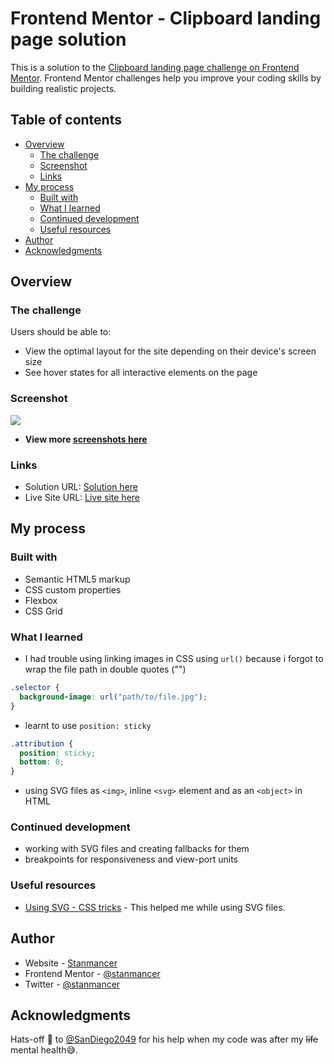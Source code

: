 # Frontend Mentor - Clipboard landing page solution

This is a solution to the
[Clipboard landing page challenge on Frontend Mentor](https://www.frontendmentor.io/challenges/clipboard-landing-page-5cc9bccd6c4c91111378ecb9).
Frontend Mentor challenges help you improve your coding skills by building
realistic projects.

## Table of contents

- [Overview](#overview)
  - [The challenge](#the-challenge)
  - [Screenshot](#screenshot)
  - [Links](#links)
- [My process](#my-process)
  - [Built with](#built-with)
  - [What I learned](#what-i-learned)
  - [Continued development](#continued-development)
  - [Useful resources](#useful-resources)
- [Author](#author)
- [Acknowledgments](#acknowledgments)

## Overview

### The challenge

Users should be able to:

- View the optimal layout for the site depending on their device's screen size
- See hover states for all interactive elements on the page

### Screenshot

![](./screenshots/desktop.jpeg)

- **View more [screenshots here](./screenshots/)**

### Links

- Solution URL:
  [Solution here](https://www.frontendmentor.io/solutions/responsive-clipboard-landing-page-using-css-flex-layout-z0kRxX4ouY)
- Live Site URL:
  [Live site here](https://stanmancer.github.io/clipboard-landing-page/)

## My process

### Built with

- Semantic HTML5 markup
- CSS custom properties
- Flexbox
- CSS Grid

### What I learned

- I had trouble using linking images in CSS using `url()` because i forgot to
  wrap the file path in double quotes ("")

```css
.selector {
  background-image: url("path/to/file.jpg");
}
```

- learnt to use `position: sticky`

```css
.attribution {
  position: sticky;
  bottom: 0;
}
```

- using SVG files as `<img>`, inline `<svg>` element and as an `<object>` in
  HTML

### Continued development

- working with SVG files and creating fallbacks for them
- breakpoints for responsiveness and view-port units

### Useful resources

- [Using SVG - CSS tricks](https://css-tricks.com/using-svg/) - This helped me
  while using SVG files.

## Author

- Website - [Stanmancer](https://limey.io/stanmancer)
- Frontend Mentor -
  [@stanmancer](https://www.frontendmentor.io/profile/stanmancer)
- Twitter - [@stanmancer](https://www.twitter.com/stanmancer)

## Acknowledgments

Hats-off 🎩 to [@SanDiego2049](https://github.com/SanDiego2049) for his help
when my code was after my ~~life~~ mental health😅.
